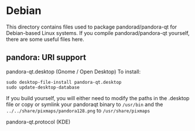 
Debian
====================
This directory contains files used to package pandorad/pandora-qt
for Debian-based Linux systems. If you compile pandorad/pandora-qt yourself, there are some useful files here.

## pandora: URI support ##


pandora-qt.desktop  (Gnome / Open Desktop)
To install:

	sudo desktop-file-install pandora-qt.desktop
	sudo update-desktop-database

If you build yourself, you will either need to modify the paths in
the .desktop file or copy or symlink your pandoraqt binary to `/usr/bin`
and the `../../share/pixmaps/pandora128.png` to `/usr/share/pixmaps`

pandora-qt.protocol (KDE)

